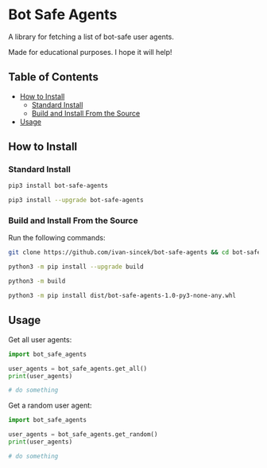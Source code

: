 # Bot Safe Agents

A library for fetching a list of bot-safe user agents.

Made for educational purposes. I hope it will help!

## Table of Contents

* [How to Install](#how-to-install)
	* [Standard Install](#standard-install)
	* [Build and Install From the Source](#build-and-install-from-the-source)
* [Usage](#usage)

## How to Install

### Standard Install

```bash
pip3 install bot-safe-agents

pip3 install --upgrade bot-safe-agents
```

### Build and Install From the Source

Run the following commands:

```bash
git clone https://github.com/ivan-sincek/bot-safe-agents && cd bot-safe-agents

python3 -m pip install --upgrade build

python3 -m build

python3 -m pip install dist/bot-safe-agents-1.0-py3-none-any.whl
```

## Usage

Get all user agents:

```python
import bot_safe_agents

user_agents = bot_safe_agents.get_all()
print(user_agents)

# do something
```

Get a random user agent:

```python
import bot_safe_agents

user_agents = bot_safe_agents.get_random()
print(user_agents)

# do something
```
